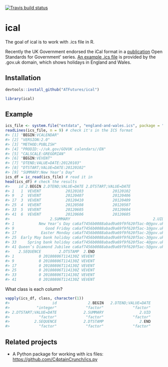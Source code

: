 
[![Travis build status](https://travis-ci.org/ATFutures/ical.svg?branch=master)](https://travis-ci.org/ATFutures/ical)

<!-- README.md is generated from README.Rmd. Please edit that file -->
ical
====

The goal of ical is to work with .ics file in R.

Recently the UK Government endorsed the iCal format in a [publication](https://www.gov.uk/government/publications/open-standards-for-government/exchange-of-calendar-events) Open Standards for Government' series. [An example .ics file](https://www.gov.uk/bank-holidays/england-and-wales.ics) is provided by the .gov.uk domain, which shows holidays in England and Wales.

Installation
------------

``` r
devtools::install_github("ATFutures/ical")
```

``` r
library(ical)
```

<!-- You can install the released version of ical from [CRAN](https://CRAN.R-project.org) with: -->
<!-- ``` r -->
<!-- install.packages("ical") -->
<!-- ``` -->
Example
-------

``` r
ics_file <- system.file("extdata", "england-and-wales.ics", package = "ical")
readLines(ics_file, n = 9) # check it's in the ICS format
#> [1] "BEGIN:VCALENDAR"                     
#> [2] "VERSION:2.0"                         
#> [3] "METHOD:PUBLISH"                      
#> [4] "PRODID:-//uk.gov/GOVUK calendars//EN"
#> [5] "CALSCALE:GREGORIAN"                  
#> [6] "BEGIN:VEVENT"                        
#> [7] "DTEND;VALUE=DATE:20120103"           
#> [8] "DTSTART;VALUE=DATE:20120102"         
#> [9] "SUMMARY:New Year’s Day"
ics_df = ic_read(ics_file) # read it in
head(ics_df) # check the results
#>    id 2.BEGIN 2.DTEND;VALUE=DATE 2.DTSTART;VALUE=DATE
#> 1   1  VEVENT           20120103             20120102
#> 9   2  VEVENT           20120407             20120406
#> 17  3  VEVENT           20120410             20120409
#> 25  4  VEVENT           20120508             20120507
#> 33  5  VEVENT           20120605             20120604
#> 41  6  VEVENT           20120606             20120605
#>                  2.SUMMARY                                     2.UID
#> 1           New Year’s Day ca6af7456b0088abad9a69f9f620f5ac-0@gov.uk
#> 9              Good Friday ca6af7456b0088abad9a69f9f620f5ac-1@gov.uk
#> 17           Easter Monday ca6af7456b0088abad9a69f9f620f5ac-2@gov.uk
#> 25  Early May bank holiday ca6af7456b0088abad9a69f9f620f5ac-3@gov.uk
#> 33     Spring bank holiday ca6af7456b0088abad9a69f9f620f5ac-4@gov.uk
#> 41 Queen’s Diamond Jubilee ca6af7456b0088abad9a69f9f620f5ac-5@gov.uk
#>    2.SEQUENCE        2.DTSTAMP  2.END
#> 1           0 20180806T114130Z VEVENT
#> 9           0 20180806T114130Z VEVENT
#> 17          0 20180806T114130Z VEVENT
#> 25          0 20180806T114130Z VEVENT
#> 33          0 20180806T114130Z VEVENT
#> 41          0 20180806T114130Z VEVENT
```

What class is each column?

``` r
vapply(ics_df, class, character(1))
#>                   id              2.BEGIN   2.DTEND;VALUE=DATE 
#>            "integer"             "factor"             "factor" 
#> 2.DTSTART;VALUE=DATE            2.SUMMARY                2.UID 
#>             "factor"             "factor"             "factor" 
#>           2.SEQUENCE            2.DTSTAMP                2.END 
#>             "factor"             "factor"             "factor"
```

Related projects
----------------

-   A Python package for working with ics files: <https://github.com/C4ptainCrunch/ics.py>
